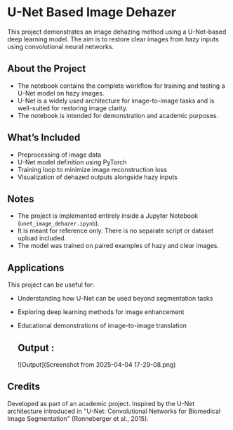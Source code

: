 # U-Net Based Image Dehazer

This project demonstrates an image dehazing method using a U-Net-based deep learning model. The aim is to restore clear images from hazy inputs using convolutional neural networks.

## About the Project

- The notebook contains the complete workflow for training and testing a U-Net model on hazy images.
- U-Net is a widely used architecture for image-to-image tasks and is well-suited for restoring image clarity.
- The notebook is intended for demonstration and academic purposes.

## What’s Included

- Preprocessing of image data
- U-Net model definition using PyTorch
- Training loop to minimize image reconstruction loss
- Visualization of dehazed outputs alongside hazy inputs

## Notes

- The project is implemented entirely inside a Jupyter Notebook (`unet_image_dehazer.ipynb`).
- It is meant for reference only. There is no separate script or dataset upload included.
- The model was trained on paired examples of hazy and clear images.

## Applications

This project can be useful for:
- Understanding how U-Net can be used beyond segmentation tasks
- Exploring deep learning methods for image enhancement
- Educational demonstrations of image-to-image translation

  ## Output :
  ![Output](Screenshot from 2025-04-04 17-29-08.png)

## Credits

Developed as part of an academic project. Inspired by the U-Net architecture introduced in "U-Net: Convolutional Networks for Biomedical Image Segmentation" (Ronneberger et al., 2015).
